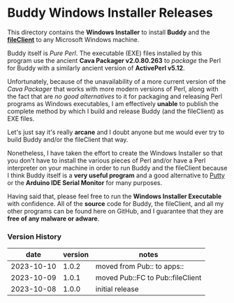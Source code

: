 # Buddy Windows Installer Releases

This directory contains the **Windows Installer** to install **Buddy**
and the [**fileClient**](https://github.com/phorton1/base-apps-fileClient)
to any Microsoft Windows machine.

Buddy itself is *Pure Perl*. The executable (EXE) files installed by this
program use the ancient **Cava Packager v2.0.80.263** to *package* the Perl
for Buddy with a similarly ancient version of **ActivePerl v5.12**.

Unfortunately, because of the unavailability of a more current version of the
*Cava Packager* that works with more modern versions of Perl, along with the
fact that are *no good alternatives* to it for packaging and releasing Perl
programs as Windows executables, I am effectively **unable** to publish the
complete method by which I build and release Buddy (and the fileClient)
as EXE files.

Let's just say it's really **arcane** and I doubt anyone but me would ever
try to build Buddy and/or the fileClient that way.

Nonetheless, I have taken the effort to create the Windows Installer so that
you don't have to install the various pieces of Perl and/or have a Perl interpreter
on your machine in order to run Buddy and the fileClient because I think
Buddy itself is a **very useful program** and a good alternative to
[Putty](https://www.putty.org/) or the **Arduino IDE Serial Monitor**
for many purposes.

Having said that, please feel free to run the **Windows Installer
Executable** with confidence.  All of the **source** code for Buddy,
the fileClient, and all my other programs can be found here on GitHub,
and I guarantee that they are **free of any malware or adware**.

### Version History

| date 			| version 		| notes	                                    |
| ------------- | ------------- | ----------------------------------------- |
| 2023-10-10    | 1.0.2			| moved from Pub:: to apps::				|
| 2023-10-09    | 1.0.1			| moved Pub::FC to Pub::fileClient			|
| 2023-10-08    | 1.0.0			| initial release							|
